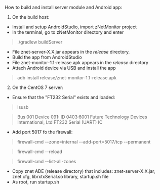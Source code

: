 How to build and install server module and Android app:

1. On the build host:
- Install and setup AndroidStudio, import zNetMonitor project
- In the terminal, go to zNetMonitor directory and enter 

> ./gradlew buildServer

- File znet-server-X.X.jar appears in the _release_ directory. 
- Build the app from AndroidStudio
- File znet-monitor-1.1-release.apk appears in the _release_ directory
- Attach Android device via USB and install the app

> adb install release/znet-monitor-1.1-release.apk


2. On the CentOS 7 server:
- Ensure that the "FT232 Serial" exists and loaded:

> lsusb


> Bus 001 Device 091: ID 0403:6001 Future Technology Devices International, Ltd FT232 Serial (UART) IC

- Add port 5017 fo the firewall:

> firewall-cmd --zone=internal --add-port=5017/tcp --permanent

> firewall-cmd --reload

> firewall-cmd --list-all-zones 
  
- Copy znet ADE (release directory) that includes: znet-server-X.X.jar, znet.cfg, librxtxSerial.so library, startup.sh file
- As root, run startup.sh  
